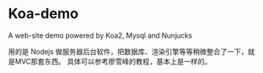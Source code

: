 # Koa-demo
A web-site demo powered by Koa2, Mysql and Nunjucks

用的是 Nodejs 做服务器后台软件，把数据库、渲染引擎等等稍微整合了一下，就是MVC那套东西。
具体可以参考廖雪峰的教程，基本上是一样的。
